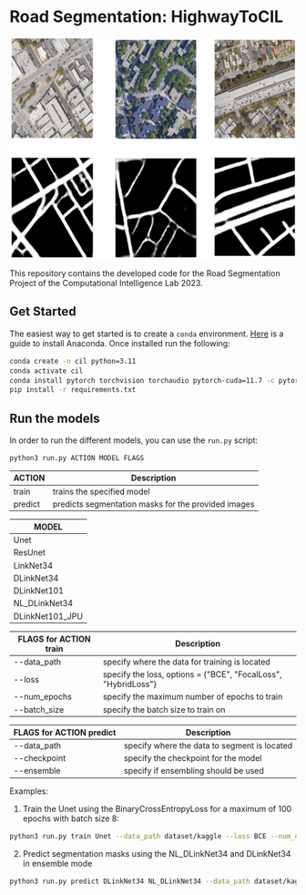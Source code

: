 # Road Segmentation: HighwayToCIL

<p align="center">
  <img src="segmentation.png" width="615" height="389" alt="Segmentation Example">
</p>

This repository contains the developed code for the Road Segmentation Project of the Computational Intelligence Lab 2023.

## Get Started

The easiest way to get started is to create a `conda` environment. [Here](https://docs.anaconda.com/free/anaconda/install/index.html) is a guide to install Anaconda. Once installed run the following:

```bash
conda create -n cil python=3.11
conda activate cil
conda install pytorch torchvision torchaudio pytorch-cuda=11.7 -c pytorch -c nvidia
pip install -r requirements.txt
```


## Run the models

In order to run the different models, you can use the `run.py` script:

```bash
python3 run.py ACTION MODEL FLAGS
```

| ACTION      | Description |
| ----------- | ----------- |
| train       | trains the specified model|
| predict     | predicts segmentation masks for the provided images |


| MODEL       | 
| ----------- | 
| Unet        |
| ResUnet     |
| LinkNet34   | 
| DLinkNet34  | 
| DLinkNet101 | 
| NL_DLinkNet34   | 
| DLinkNet101_JPU | 

| FLAGS for ACTION **train** | Description       |
| ---------------------- | ----------------- |
| --data_path            | specify where the data for training is located |
| --loss                 | specify the loss, options = {"BCE", "FocalLoss", "HybridLoss"} |
| --num_epochs           | specify the maximum number of epochs to train   | 
| --batch_size           | specify the batch size to train on  |

| FLAGS for ACTION **predict** | Description       |
| ---------------------- | ----------------- |
| --data_path            | specify where the data to segment is located |
| --checkpoint           | specify the checkpoint for the model |
| --ensemble             | specify if ensembling should be used |

Examples: 
1. Train the Unet using the BinaryCrossEntropyLoss for a maximum of 100 epochs with batch size 8:
```bash
python3 run.py train Unet --data_path dataset/kaggle --loss BCE --num_epochs 100 --batch_size 8
```
2. Predict segmentation masks using the NL_DLinkNet34 and DLinkNet34 in ensemble mode
```bash
python3 run.py predict DLinkNet34 NL_DLinkNet34 --data_path dataset/kaggle/test/images --checkpoint checkpoints/checkpoint_DLinkNet34.pth checkpoints/checkpoint_NL_DLinkNet34.pth--ensemble
```


